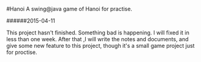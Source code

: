 #Hanoi
A swing@java game of Hanoi for practise.


######2015-04-11 

This project hasn't finished. Something bad is happening. I will fixed it in less than one week. After that ,I will write the notes and documents, and give some new feature to this project, though it's a small game project just for proctise.
